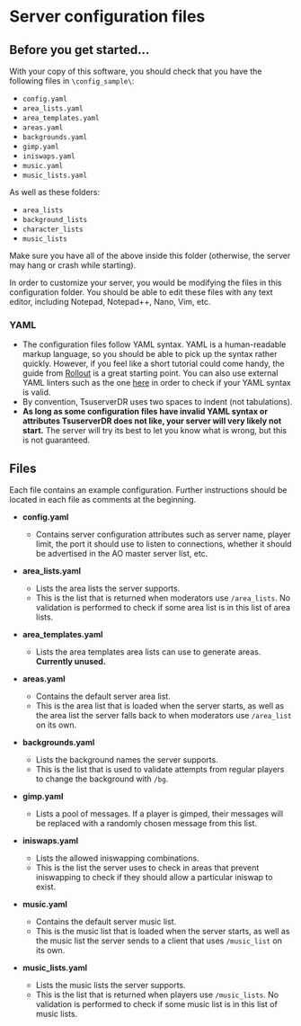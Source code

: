 # Server configuration files

## Before you get started...
With your copy of this software, you should check that you have the following files in `\config_sample\`:

* `config.yaml`
* `area_lists.yaml`
* `area_templates.yaml`
* `areas.yaml`
* `backgrounds.yaml`
* `gimp.yaml`
* `iniswaps.yaml`
* `music.yaml`
* `music_lists.yaml`

As well as these folders:

* `area_lists`
* `background_lists`
* `character_lists`
* `music_lists`

Make sure you have all of the above inside this folder (otherwise, the server may hang or crash while starting).

In order to customize your server, you would be modifying the files in this configuration folder. You should be able to edit these files with any text editor, including Notepad, Notepad++, Nano, Vim, etc.

### YAML

* The configuration files follow YAML syntax. YAML is a human-readable markup language, so you should be able to pick up the syntax rather quickly. However, if you feel like a short tutorial could come handy, the guide from [Rollout](https://rollout.io/blog/yaml-tutorial-everything-you-need-get-started/) is a great starting point. You can also use external YAML linters such as the one [here](https://codebeautify.org/yaml-validator) in order to check if your YAML syntax is valid.
* By convention, TsuserverDR uses two spaces to indent (not tabulations).
* **As long as some configuration files have invalid YAML syntax or attributes TsuserverDR does not like, your server will very likely not start.** The server will try its best to let you know what is wrong, but this is not guaranteed.

## Files

Each file contains an example configuration. Further instructions should be located in each file as comments at the beginning.

* **config.yaml**
    - Contains server configuration attributes such as server name, player limit, the port it should use to listen to  connections, whether it should be advertised in the AO master server list, etc.

* **area_lists.yaml**
    - Lists the area lists the server supports.
    - This is the list that is returned when moderators use `/area_lists`. No validation is performed to check if some area list is in this list of area lists.

* **area_templates.yaml**
    - Lists the area templates area lists can use to generate areas. **Currently unused.**

* **areas.yaml**
    - Contains the default server area list.
    - This is the area list that is loaded when the server starts, as well as the area list the server falls back to when moderators use `/area_list` on its own.

* **backgrounds.yaml**
    - Lists the background names the server supports.
    - This is the list that is used to validate attempts from regular players to change the background with `/bg`.

* **gimp.yaml**
    - Lists a pool of messages. If a player is gimped, their messages will be replaced with a randomly chosen message from this list.

* **iniswaps.yaml**
    - Lists the allowed iniswapping combinations.
    - This is the list the server uses to check in areas that prevent iniswapping to check if they should allow a particular iniswap to exist.

* **music.yaml**
    - Contains the default server music list.
    - This is the music list that is loaded when the server starts, as well as the music list the server sends to a client that uses `/music_list` on its own.

* **music_lists.yaml**
    - Lists the music lists the server supports.
    - This is the list that is returned when players use `/music_lists`. No validation is performed to check if some music list is in this list of music lists.
